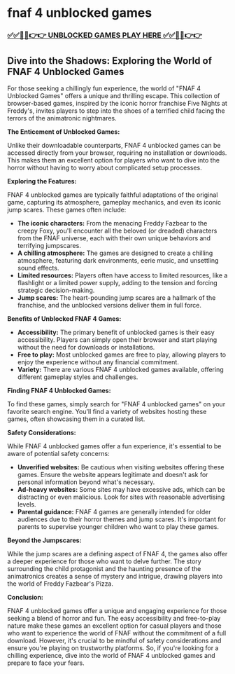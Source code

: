 # fnaf 4 unblocked games

### [✅✅🔴🔴👉👉 UNBLOCKED GAMES PLAY HERE ✅✅🔴🔴👉👉](https://topstoryindia.com)

## Dive into the Shadows: Exploring the World of FNAF 4 Unblocked Games

For those seeking a chillingly fun experience, the world of "FNAF 4 Unblocked Games" offers a unique and thrilling escape. This collection of browser-based games, inspired by the iconic horror franchise Five Nights at Freddy's, invites players to step into the shoes of a terrified child facing the terrors of the animatronic nightmares. 

**The Enticement of Unblocked Games:**

Unlike their downloadable counterparts, FNAF 4 unblocked games can be accessed directly from your browser, requiring no installation or downloads. This makes them an excellent option for players who want to dive into the horror without having to worry about complicated setup processes. 

**Exploring the Features:**

FNAF 4 unblocked games are typically faithful adaptations of the original game, capturing its atmosphere, gameplay mechanics, and even its iconic jump scares. These games often include:

* **The iconic characters:**  From the menacing Freddy Fazbear to the creepy Foxy, you'll encounter all the beloved (or dreaded) characters from the FNAF universe, each with their own unique behaviors and terrifying jumpscares.
* **A chilling atmosphere:** The games are designed to create a chilling atmosphere, featuring dark environments, eerie music, and unsettling sound effects.
* **Limited resources:** Players often have access to limited resources, like a flashlight or a limited power supply, adding to the tension and forcing strategic decision-making.
* **Jump scares:** The heart-pounding jump scares are a hallmark of the franchise, and the unblocked versions deliver them in full force.

**Benefits of Unblocked FNAF 4 Games:**

* **Accessibility:** The primary benefit of unblocked games is their easy accessibility. Players can simply open their browser and start playing without the need for downloads or installations.
* **Free to play:** Most unblocked games are free to play, allowing players to enjoy the experience without any financial commitment.
* **Variety:** There are various FNAF 4 unblocked games available, offering different gameplay styles and challenges.

**Finding FNAF 4 Unblocked Games:**

To find these games, simply search for "FNAF 4 unblocked games" on your favorite search engine. You'll find a variety of websites hosting these games, often showcasing them in a curated list.

**Safety Considerations:**

While FNAF 4 unblocked games offer a fun experience, it's essential to be aware of potential safety concerns:

* **Unverified websites:** Be cautious when visiting websites offering these games. Ensure the website appears legitimate and doesn't ask for personal information beyond what's necessary.
* **Ad-heavy websites:** Some sites may have excessive ads, which can be distracting or even malicious. Look for sites with reasonable advertising levels.
* **Parental guidance:** FNAF 4 games are generally intended for older audiences due to their horror themes and jump scares. It's important for parents to supervise younger children who want to play these games.

**Beyond the Jumpscares:**

While the jump scares are a defining aspect of FNAF 4, the games also offer a deeper experience for those who want to delve further. The story surrounding the child protagonist and the haunting presence of the animatronics creates a sense of mystery and intrigue, drawing players into the world of Freddy Fazbear's Pizza.

**Conclusion:**

FNAF 4 unblocked games offer a unique and engaging experience for those seeking a blend of horror and fun. The easy accessibility and free-to-play nature make these games an excellent option for casual players and those who want to experience the world of FNAF without the commitment of a full download. However, it's crucial to be mindful of safety considerations and ensure you're playing on trustworthy platforms. So, if you're looking for a chilling experience, dive into the world of FNAF 4 unblocked games and prepare to face your fears. 
